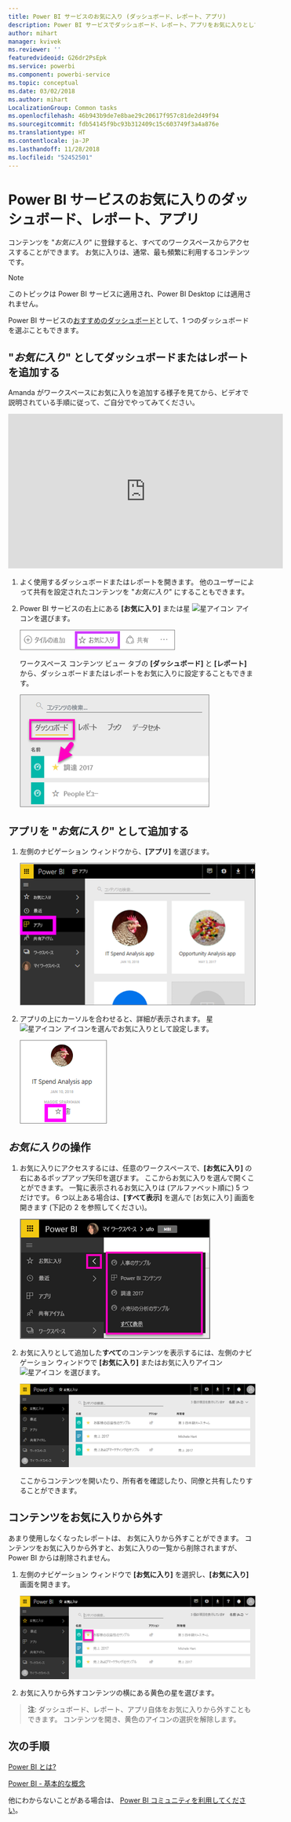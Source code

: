 ```yaml
---
title: Power BI サービスのお気に入り (ダッシュボード、レポート、アプリ)
description: Power BI サービスでダッシュボード、レポート、アプリをお気に入りとして設定する方法についてのドキュメント
author: mihart
manager: kvivek
ms.reviewer: ''
featuredvideoid: G26dr2PsEpk
ms.service: powerbi
ms.component: powerbi-service
ms.topic: conceptual
ms.date: 03/02/2018
ms.author: mihart
LocalizationGroup: Common tasks
ms.openlocfilehash: 46b943b9de7e8bae29c20617f957c81de2d49f94
ms.sourcegitcommit: fdb54145f9bc93b312409c15c603749f3a4a876e
ms.translationtype: HT
ms.contentlocale: ja-JP
ms.lasthandoff: 11/28/2018
ms.locfileid: "52452501"
---
```

# <a name="favorite-dashboards-reports-and-apps-in-power-bi-service"></a>Power BI サービスのお気に入りのダッシュボード、レポート、アプリ
コンテンツを "*お気に入り*" に登録すると、すべてのワークスペースからアクセスすることができます。  お気に入りは、通常、最も頻繁に利用するコンテンツです。

> [!NOTE]
> このトピックは Power BI サービスに適用され、Power BI Desktop には適用されません。
> 
> 

Power BI サービスの[おすすめのダッシュボード](end-user-featured.md)として、1 つのダッシュボードを選ぶこともできます。

## <a name="add-a-dashboard-or-report-as-a-favorite"></a>"*お気に入り*" としてダッシュボードまたはレポートを追加する
Amanda がワークスペースにお気に入りを追加する様子を見てから、ビデオで説明されている手順に従って、ご自分でやってみてください。

<iframe width="560" height="315" src="https://www.youtube.com/embed/G26dr2PsEpk" frameborder="0" allowfullscreen></iframe>


1. よく使用するダッシュボードまたはレポートを開きます。 他のユーザーによって共有を設定されたコンテンツを "*お気に入り*" にすることもできます。
2. Power BI サービスの右上にある **[お気に入り]** または星 ![星アイコン](./media/end-user-favorite/power-bi-favorite-icon.png) アイコンを選びます。
   
   ![お気に入りになったときのアイコン](./media/end-user-favorite/powerbi-dashboard-favorite.png)
   
   ワークスペース コンテンツ ビュー タブの **[ダッシュボード]** と **[レポート]** から、ダッシュボードまたはレポートをお気に入りに設定することもできます。
   
   ![黄色の星が表示された [ダッシュボード] タブ](./media/end-user-favorite/power-bi-dashboard-favorite.png)

## <a name="add-an-app-as-a-favorite"></a>アプリを "*お気に入り*" として追加する

1. 左側のナビゲーション ウィンドウから、**[アプリ]** を選びます。

   ![ダッシュボード](./media/end-user-favorite/power-bi-favorite-apps.png)

2. アプリの上にカーソルを合わせると、詳細が表示されます。  星 ![星アイコン](./media/end-user-favorite/power-bi-favorite-icon.png)  アイコンを選んでお気に入りとして設定します。
   
   ![アプリをポイント](./media/end-user-favorite/power-bi-favorite-app.png)

## <a name="working-with-favorites"></a>*お気に入り*の操作
1. お気に入りにアクセスするには、任意のワークスペースで、**[お気に入り]** の右にあるポップアップ矢印を選びます。  ここからお気に入りを選んで開くことができます。 一覧に表示されるお気に入りは (アルファベット順に) 5 つだけです。 6 つ以上ある場合は、**[すべて表示]** を選んで [お気に入り] 画面を開きます (下記の 2 を参照してください)。 
   
   ![お気に入りポップアップ](./media/end-user-favorite/power-bi-favorite-flyout-new.png)
2. お気に入りとして追加した**すべて**のコンテンツを表示するには、左側のナビゲーション ウィンドウで **[お気に入り]** またはお気に入りアイコン ![星アイコン](./media/end-user-favorite/power-bi-favorites-icon.png) を選びます。  
   
    ![[お気に入り] ウィンドウ](./media/end-user-favorite/power-bi-favorites-screen.png)
   
   ここからコンテンツを開いたり、所有者を確認したり、同僚と共有したりすることができます。

## <a name="unfavorite-content"></a>コンテンツをお気に入りから外す
あまり使用しなくなったレポートは、  お気に入りから外すことができます。 コンテンツをお気に入りから外すと、お気に入りの一覧から削除されますが、Power BI からは削除されません。

1. 左側のナビゲーション ウィンドウで **[お気に入り]** を選択し、**[お気に入り]** 画面を開きます。
   
   ![[お気に入り] 画面](./media/end-user-favorite/power-bi-unfavorites-screen.png)
2. お気に入りから外すコンテンツの横にある黄色の星を選びます。

> **注**: ダッシュボード、レポート、アプリ自体をお気に入りから外すこともできます。 コンテンツを開き、黄色のアイコンの選択を解除します。   
> 
> 

## <a name="next-steps"></a>次の手順
[Power BI とは?](../power-bi-overview.md)

[Power BI - 基本的な概念](end-user-basic-concepts.md)

他にわからないことがある場合は、 [Power BI コミュニティを利用してください](http://community.powerbi.com/)。

